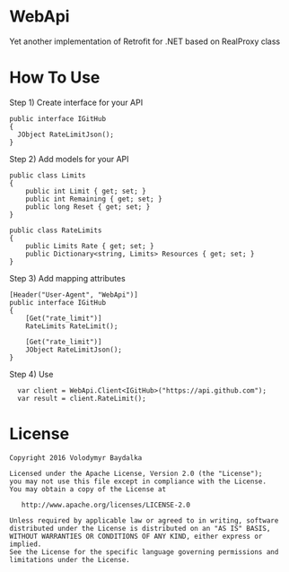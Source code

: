 WebApi
========
Yet another implementation of Retrofit for .NET based on RealProxy class

How To Use
========
  Step 1) Create interface for your API
  ```
  public interface IGitHub
  {
    JObject RateLimitJson();
  }
  ```
  
  Step 2) Add models for your API
  ```
  public class Limits
  {
      public int Limit { get; set; }
      public int Remaining { get; set; }
      public long Reset { get; set; }
  }
  
  public class RateLimits
  {
      public Limits Rate { get; set; }
      public Dictionary<string, Limits> Resources { get; set; }
  }
  ```
  Step 3) Add mapping attributes
  ```
  [Header("User-Agent", "WebApi")]
  public interface IGitHub
  {
      [Get("rate_limit")]
      RateLimits RateLimit();

      [Get("rate_limit")]
      JObject RateLimitJson();
  }
  ```
  
  Step 4) Use
  ```
    var client = WebApi.Client<IGitHub>("https://api.github.com");
    var result = client.RateLimit();
  ```

License
=======

    Copyright 2016 Volodymyr Baydalka

    Licensed under the Apache License, Version 2.0 (the "License");
    you may not use this file except in compliance with the License.
    You may obtain a copy of the License at

       http://www.apache.org/licenses/LICENSE-2.0

    Unless required by applicable law or agreed to in writing, software
    distributed under the License is distributed on an "AS IS" BASIS,
    WITHOUT WARRANTIES OR CONDITIONS OF ANY KIND, either express or implied.
    See the License for the specific language governing permissions and
    limitations under the License.
